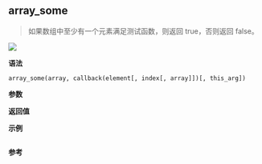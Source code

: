 ## array_some

> 如果数组中至少有一个元素满足测试函数，则返回 true，否则返回 false。

![](https://img.shields.io/badge/-Array-blue)

**语法**

`array_some(array, callback(element[, index[, array]])[, this_arg])`

**参数**

**返回值**

**示例**

```js

```

**参考**

